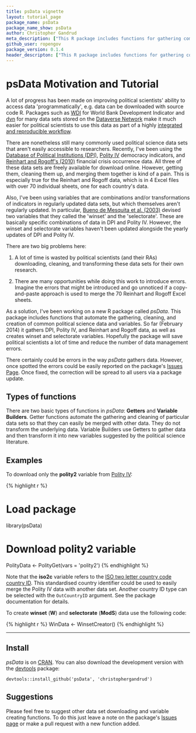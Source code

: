 ```yaml
---
title: psData vignette
layout: tutorial_page
package_name: psData
package_name_show: psData
author: Christopher Gandrud
meta_description: ["This R package includes functions for gathering commonly used and", "regularly maintained data set in political science. It also includes", "functions for combining components from these data sets into variables that", "have been suggested in the literature", "but are not regularly maintained."]
github_user: ropengov
package_version: 0.1.4
header_descripton: ["This R package includes functions for gathering commonly used and", "regularly maintained data set in political science. It also includes", "functions for combining components from these data sets into variables that", "have been suggested in the literature", "but are not regularly maintained."]
---
```




# psData Motivation and Tutorial

A lot of progress has been made on improving political scientists' ability to access data 'programmatically', e.g. data can be downloaded with source code R. Packages such as [WDI](http://cran.r-project.org/web/packages/WDI/index.html) for World Bank Development Indicator and [dvn](http://cran.r-project.org/web/packages/dvn/index.html) for many data sets stored on the [Dataverse Network](http://thedata.org/) make it much easier for political scientists to use this data as part of a highly [integrated and reproducible workflow](http://christophergandrud.blogspot.de/2013/07/getting-started-with-reproducible.html). 

There are nonetheless still many commonly used political science data sets that aren't easily accessible to researchers. Recently, I've been using the [Database of Political Institutions (DPI)](http://econ.worldbank.org/WBSITE/EXTERNAL/EXTDEC/EXTRESEARCH/0,,contentMDK:20649465~pagePK:64214825~piPK:64214943~theSitePK:469382,00.html), [Polity IV](http://www.systemicpeace.org/polity/polity4.htm) democracy indicators, and [Reinhart and Rogoff's (2010)](http://www.carmenreinhart.com/data/browse-by-topic/topics/7/) financial crisis occurrence data. All three of these data sets are freely available for download online. However, getting them, cleaning them up, and merging them together is kind of a pain. This is especially true for the Reinhart and Rogoff data, which is in 4 Excel files with over 70 individual sheets, one for each country's data. 

Also, I've been using variables that are combinations and/or transformations of indicators in regularly updated data sets, but which themselves aren't regularly updated. In particular, [Bueno de Mesquita et al. (2003)](http://www.nyu.edu/gsas/dept/politics/data/bdm2s2/Logic.htm) devised two variables that they called the 'winset' and the 'selectorate'. These are basically specific combinations of data in DPI and Polity IV. However, the winset and selectorate variables haven't been updated alongside the yearly updates of DPI and Polity IV. 

There are two big problems here:

1. A lot of time is wasted by political scientists (and their RAs) downloading, cleaning, and transforming these data sets for their own research.

2. There are many opportunities while doing this work to introduce errors. Imagine the errors that might be introduced and go unnoticed if a copy-and-paste approach is used to merge the 70 Reinhart and Rogoff Excel sheets. 

As a solution, I've been working on a new R package called *psData*. This package includes functions that automate the gathering, cleaning, and creation of common political science data and variables. So far (February 2014) it gathers DPI, Polity IV, and Reinhart and Rogoff data, as well as creates winset and selectorate variables. Hopefully the package will save political scientists a lot of time and reduce the number of data management errors. 

There certainly could be errors in the way *psData* gathers data. However, once spotted the errors could be easily reported on the package's [Issues Page](https://github.com/christophergandrud/psData/issues). Once fixed, the correction will be spread to all users via a package update.

## Types of functions

There are two basic types of functions in *psData*: **Getters** and **Variable Builders**. Getter functions automate the gathering and cleaning of particular data sets so that they can easily be merged with other data. They do not transform the underlying data. Variable Builders use Getters to gather data and then transform it into new variables suggested by the political science literature.

## Examples

To download only the **polity2** variable from [Polity IV](http://www.systemicpeace.org/polity/polity4.htm):


{% highlight r %}
# Load package
library(psData)

# Download polity2 variable
PolityData <- PolityGet(vars = 'polity2')
{% endhighlight %}

Note that the **iso2c** variable refers to the [ISO two letter country code country ID](http://en.wikipedia.org/wiki/ISO_3166-1_alpha-2). This standardised country identifier could be used to easily merge the Polity IV data with another data set. Another country ID type can be selected with the `OutCountryID` argument. See the package documentation for details.

To create **winset** (**W**) and **selectorate** (**ModS**) data use the following code:


{% highlight r %}
WinData <- WinsetCreator()
{% endhighlight %}

---

## Install

*psData* is on [CRAN](http://cran.r-project.org/web/packages/psData/index.html). You can also download the development version with the [devtools](https://github.com/hadley/devtools) package:

```
devtools::install_github('psData', 'christophergandrud')
```

## Suggestions

Please feel free to suggest other data set downloading and variable creating functions. To do this just leave a note on the package's [Issues page](https://github.com/christophergandrud/psData/issues) or make a pull request with a new function added.
